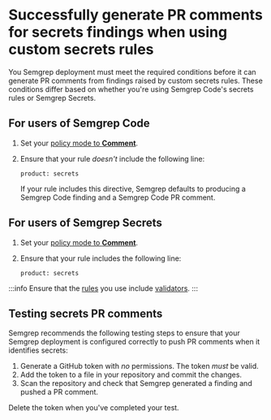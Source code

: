# Successfully generate PR comments for secrets findings when using custom secrets rules

You Semgrep deployment must meet the required conditions before it can generate
PR comments from findings raised by custom secrets rules. These conditions
differ based on whether you're using Semgrep Code's secrets rules or Semgrep
Secrets.

## For users of Semgrep Code

1. Set your [policy mode to
   **Comment**](/semgrep-code/policies/#blocking-a-pr-or-mr-through-rule-modes).

2. Ensure that your rule *doesn't* include the following line:

    ```console
    product: secrets
    ```

    If your rule includes this directive, Semgrep defaults to producing a
    Semgrep Code finding and a Semgrep Code PR comment.

## For users of Semgrep Secrets

1. Set your [policy mode to
   **Comment**](/semgrep-code/policies/#blocking-a-pr-or-mr-through-rule-modes).

2. Ensure that your rule includes the following line:

    ```console
    product: secrets
    ```

:::info
Ensure that the [rules](/semgrep-secrets/rules) you use include [validators](/semgrep-secrets/validators).
:::

## Testing secrets PR comments

Semgrep recommends the following testing steps to ensure that your Semgrep
deployment is configured correctly to push PR comments when it identifies
secrets:

1. Generate a GitHub token with *no* permissions. The token *must* be valid.
2. Add the token to a file in your repository and commit the changes.
3. Scan the repository and check that Semgrep generated a finding and pushed a
   PR comment.

Delete the token when you've completed your test.

